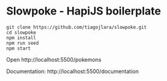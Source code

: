 # Slowpoke - HapiJS boilerplate

```shell
git clone https://github.com/tiagojlara/slowpoke.git
cd slowpoke
npm install
npm run seed
npm start
```

Open http://localhost:5500/pokemons

Documentation: http://localhost:5500/documentation

